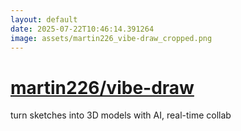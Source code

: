 ```yaml
---
layout: default
date: 2025-07-22T10:46:14.391264
image: assets/martin226_vibe-draw_cropped.png
---
```


# [martin226/vibe-draw](https://github.com/martin226/vibe-draw)

turn sketches into 3D models with AI, real-time collab
